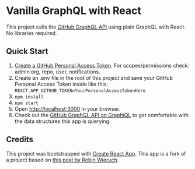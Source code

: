 # Vanilla GraphQL with React

This project calls the [GitHub GraphQL API](https://developer.github.com/v4/) using plain GraphQL with React. No libraries required.

## Quick Start

1.  [Create a GitHub Personal Access Token](https://help.github.com/articles/creating-a-personal-access-token-for-the-command-line/). For scopes/permissions check: admin:org, repo, user, notifications.
1.  Create an .env file in the root of this project and save your GitHub Personal Access Token inside like this: `REACT_APP_GITHUB_TOKEN=YourPersonalAccessTokenHere`
1.  `npm install`
1.  `npm start`
1.  Open [http://localhost:3000](http://localhost:3000) in your browser.
1.  Check out the [GitHub GraphQL API on GraphiQL](https://developer.github.com/v4/explorer/) to get comfortable with the data structures this app is querying.

## Credits

This project was bootstrapped with [Create React App](https://github.com/facebookincubator/create-react-app). This app is a fork of a project based on [this post by Robin Wieruch](https://www.robinwieruch.de/react-with-graphql-tutorial/).
